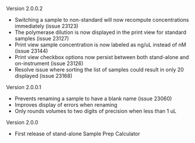 
Version 2.0.0.2
- Switching a sample to non-standard will now recompute concentrations immediately (issue 23123)
- The polymerase dilution is now displayed in the print view for standard samples (issue 23127)
- Print view sample concentration is now labeled as ng/uL instead of nM (issue 23144)
- Print view checkbox options now persist between both stand-alone and on-instrument (issue 23126)
- Resolve issue where sorting the list of samples could result in only 20 displayed (issue 23168)

Version 2.0.0.1
- Prevents renaming a sample to have a blank name (issue 23060)
- Improves display of errors when renaming
- Only rounds volumes to two digits of precision when less than 1 uL

Version 2.0.0
- First release of stand-alone Sample Prep Calculator
